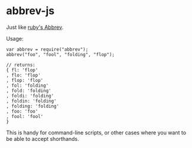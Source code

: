 # abbrev-jsJust like [ruby's Abbrev](http://apidock.com/ruby/Abbrev).Usage:    var abbrev = require("abbrev");    abbrev("foo", "fool", "folding", "flop");        // returns:    { fl: 'flop'    , flo: 'flop'    , flop: 'flop'    , fol: 'folding'    , fold: 'folding'    , foldi: 'folding'    , foldin: 'folding'    , folding: 'folding'    , foo: 'foo'    , fool: 'fool'    }This is handy for command-line scripts, or other cases where you want to be able to accept shorthands.